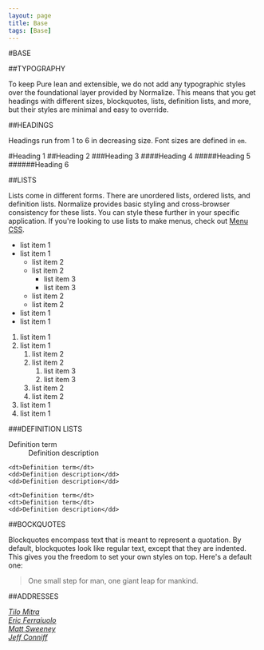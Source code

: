 ```yaml
---
layout: page
title: Base
tags: [Base]
---
```


#BASE

##TYPOGRAPHY

To keep Pure lean and extensible, we do not add any typographic styles over the foundational layer provided by Normalize. This means that you get headings with different sizes, blockquotes, lists, definition lists, and more, but their styles are minimal and easy to override.

##HEADINGS

Headings run from 1 to 6 in decreasing size. Font sizes are defined in <code>em</code>.

#Heading 1
##Heading 2
###Heading 3
####Heading 4
#####Heading 5
######Heading 6

##LISTS

Lists come in different forms. There are unordered lists, ordered lists, and definition lists. Normalize provides basic styling and cross-browser consistency for these lists. You can style these further in your specific application. If you're looking to use lists to make menus, check out <a href="/menus/">Menu CSS</a>.

<ul>
    <li>list item 1</li>
    <li>list item 1
        <ul>
            <li>list item 2</li>
            <li>list item 2
                <ul>
                    <li>list item 3</li>
                    <li>list item 3</li>
                </ul>
            </li>
            <li>list item 2</li>
            <li>list item 2</li>
        </ul>
    </li>
    <li>list item 1</li>
    <li>list item 1</li>
</ul>

<ol>
    <li>list item 1</li>
    <li>list item 1
        <ol>
            <li>list item 2</li>
            <li>list item 2
                <ol>
                    <li>list item 3</li>
                    <li>list item 3</li>
                </ol>
            </li>
            <li>list item 2</li>
            <li>list item 2</li>
        </ol>
    </li>
    <li>list item 1</li>
    <li>list item 1</li>
</ol>

###DEFINITION LISTS

<dl>
    <dt>Definition term</dt>
    <dd>Definition description</dd>

    <dt>Definition term</dt>
    <dd>Definition description</dd>
    <dd>Definition description</dd>

    <dt>Definition term</dt>
    <dt>Definition term</dt>
    <dd>Definition description</dd>
</dl>

##BOCKQUOTES

Blockquotes encompass text that is meant to represent a quotation. By default, blockquotes look like regular text, except that they are indented. This gives you the freedom to set your own styles on top. Here's a default one:

<blockquote>
One small step for man, one giant leap for mankind.
</blockquote>

##ADDRESSES

<address>
    <a href="https://github.com/tilomitra">Tilo Mitra</a><br>
    <a href="https://github.com/ericf">Eric Ferraiuolo</a><br>
    <a href="https://github.com/msweeney">Matt Sweeney</a><br>
    <a href="https://github.com/jconniff">Jeff Conniff</a><br>
</address>